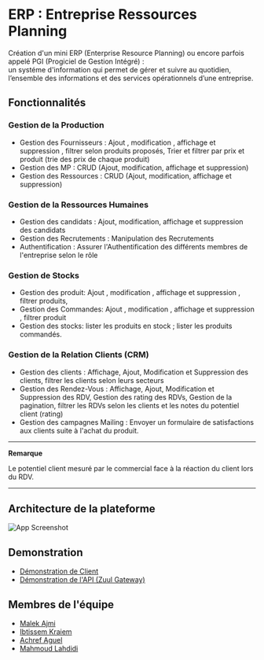 
# ERP : Entreprise Ressources Planning

Création d'un mini ERP (Enterprise Resource Planning) ou encore parfois appelé PGI (Progiciel de Gestion Intégré) :  
un systéme d'information qui permet de gérer et suivre au quotidien, l’ensemble des informations et des services opérationnels d’une entreprise.


## Fonctionnalités

### Gestion de la Production 
- Gestion des Fournisseurs : Ajout , modification , affichage et suppression , filtrer selon produits proposés, Trier et filtrer par prix et produit (trie des prix de chaque produit)
- Gestion des MP : CRUD (Ajout, modification, affichage et suppression)
- Gestion des Ressources : CRUD (Ajout, modification, affichage et suppression)

### Gestion de la Ressources Humaines
- Gestion des candidats : Ajout, modification, affichage et suppression des candidats
- Gestion des Recrutements : Manipulation des Recrutements 
- Authentification : Assurer l'Authentification des différents membres de l'entreprise selon le rôle

### Gestion de Stocks
- Gestion des produit: Ajout , modification , affichage et suppression , filtrer produits,
- Gestion des Commandes: Ajout , modification , affichage et suppression , filtrer produit
- Gestion des stocks: lister les produits en stock ; lister les produits commandés.

### Gestion de la Relation Clients (CRM)
- Gestion des clients : Affichage, Ajout, Modification et Suppression des clients, filtrer les clients selon leurs secteurs
- Gestion des Rendez-Vous : Affichage, Ajout, Modification et Suppression des RDV, Gestion des rating des RDVs, Gestion de la pagination, filtrer les RDVs selon les clients et les notes du potentiel client (rating)
- Gestion des campagnes Mailing : Envoyer un formulaire de satisfactions aux clients suite à l'achat du produit.
---
**Remarque**

Le potentiel client mesuré par le commercial face à la réaction du client lors du RDV.

---





## Architecture de la plateforme

![App Screenshot](https://ucarecdn.com/5081c764-f5ac-4cb7-bd08-6f902d850071/)


## Demonstration

- [Démonstration de Client](https://www.github.com/ajmimalek)
- [Démonstration de l'API (Zuul Gateway)](https://www.github.com/ajmimalek)


## Membres de l'équipe

- [Malek Ajmi](https://www.github.com/ajmimalek)
- [Ibtissem Kraiem](https://www.github.com/ibtissemkr)
- [Achref Aguel](https://www.github.com/achref-hub)
- [Mahmoud Lahdidi](https://www.github.com/Mahmoudhadidi)


